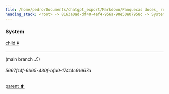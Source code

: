 ```yaml
---
file: /home/pedro/Documents/chatgpt_export/Markdown/Panquecas doces_ receita simples.md
heading_stack: <root> -> 8163a0ad-df40-4ef4-956a-90e50e07958c -> System
---
```

### System

[child ⬇️](#5667f14f-6b65-430f-bfa0-17414c91667a)

---

(main branch ⎇)
###### 5667f14f-6b65-430f-bfa0-17414c91667a
[parent ⬆️](#8163a0ad-df40-4ef4-956a-90e50e07958c)
